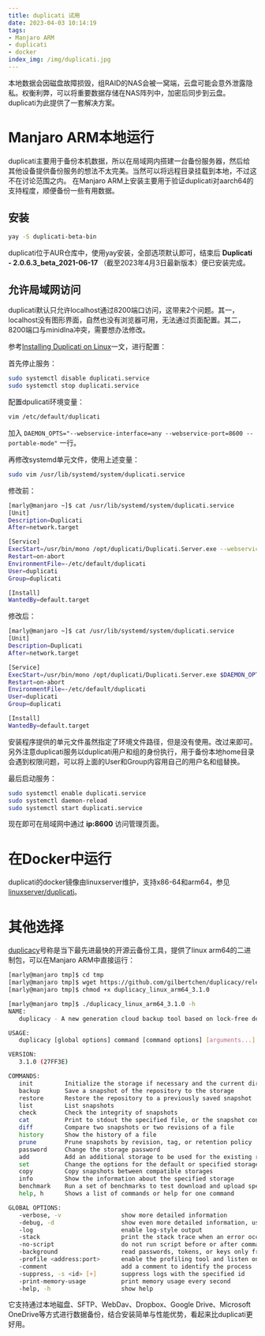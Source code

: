```yaml
---
title: duplicati 试用
date: 2023-04-03 10:14:19
tags:
- Manjaro ARM
- duplicati
- docker
index_img: /img/duplicati.jpg
---
```

本地数据会因磁盘故障损毁，组RAID的NAS会被一窝端，云盘可能会意外泄露隐私。权衡利弊，可以将重要数据存储在NAS阵列中，加密后同步到云盘。duplicati为此提供了一套解决方案。

# Manjaro ARM本地运行
duplicati主要用于备份本机数据，所以在局域网内搭建一台备份服务器，然后给其他设备提供备份服务的想法不太完美。当然可以将远程目录挂载到本地，不过这不在讨论范围之内。
在Manjaro ARM上安装主要用于验证duplicati对aarch64的支持程度，顺便备份一些有用数据。

## 安装
```bash
yay -S duplicati-beta-bin
```
duplicati位于AUR仓库中，使用yay安装，全部选项默认即可，结束后 **Duplicati - 2.0.6.3_beta_2021-06-17** （截至2023年4月3日最新版本）便已安装完成。

## 允许局域网访问
duplicati默认只允许localhost通过8200端口访问，这带来2个问题。其一，localhost没有图形界面，自然也没有浏览器可用，无法通过页面配置。其二，8200端口与minidlna冲突，需要想办法修改。

参考[Installing Duplicati on Linux](https://duplicati.readthedocs.io/en/latest/02-installation/#installing-duplicati-on-linux)一文，进行配置：

首先停止服务：
```bash
sudo systemctl disable duplicati.service
sudo systemctl stop duplicati.service
```

配置dpulicati环境变量：
```bash
vim /etc/default/duplicati
```
加入 `DAEMON_OPTS="--webservice-interface=any --webservice-port=8600 --portable-mode"` 一行。

再修改systemd单元文件，使用上述变量：

```bash
sudo vim /usr/lib/systemd/system/duplicati.service
```

修改前：

```bash
[marly@manjaro ~]$ cat /usr/lib/systemd/system/duplicati.service
[Unit]
Description=Duplicati
After=network.target

[Service]
ExecStart=/usr/bin/mono /opt/duplicati/Duplicati.Server.exe --webservice-port=8200
Restart=on-abort
EnvironmentFile=-/etc/default/duplicati
User=duplicati
Group=duplicati

[Install]
WantedBy=default.target
```

修改后：

```bash
[marly@manjaro ~]$ cat /usr/lib/systemd/system/duplicati.service
[Unit]
Description=Duplicati
After=network.target

[Service]
ExecStart=/usr/bin/mono /opt/duplicati/Duplicati.Server.exe $DAEMON_OPTS
Restart=on-abort
EnvironmentFile=-/etc/default/duplicati
User=duplicati
Group=duplicati

[Install]
WantedBy=default.target
```

安装程序提供的单元文件虽然指定了环境文件路径，但是没有使用。改过来即可。另外注意duplicati服务以duplicati用户和组的身份执行，用于备份本地home目录会遇到权限问题，可以将上面的User和Group内容用自己的用户名和组替换。

最后启动服务：
```bash
sudo systemctl enable duplicati.service
sudo systemctl daemon-reload
sudo systemctl start duplicati.service 
```

现在即可在局域网中通过 **ip:8600** 访问管理页面。

# 在Docker中运行
duplicati的docker镜像由linuxserver维护，支持x86-64和arm64，参见[linuxserver/duplicati](https://hub.docker.com/r/linuxserver/duplicati)。

# 其他选择
[duplicacy](https://github.com/gilbertchen/duplicacy)号称是当下最先进最快的开源云备份工具，提供了linux arm64的二进制包，可以在Manjaro ARM中直接运行：

```bash
[marly@manjaro tmp]$ cd tmp
[marly@manjaro tmp]$ wget https://github.com/gilbertchen/duplicacy/releases/download/v3.1.0/duplicacy_linux_arm64_3.1.0
[marly@manjaro tmp]$ chmod +x duplicacy_linux_arm64_3.1.0

[marly@manjaro tmp]$ ./duplicacy_linux_arm64_3.1.0 -h
NAME:
   duplicacy - A new generation cloud backup tool based on lock-free deduplication

USAGE:
   duplicacy [global options] command [command options] [arguments...]

VERSION:
   3.1.0 (27FF3E)

COMMANDS:
   init         Initialize the storage if necessary and the current directory as the repository
   backup       Save a snapshot of the repository to the storage
   restore      Restore the repository to a previously saved snapshot
   list         List snapshots
   check        Check the integrity of snapshots
   cat          Print to stdout the specified file, or the snapshot content if no file is specified
   diff         Compare two snapshots or two revisions of a file
   history      Show the history of a file
   prune        Prune snapshots by revision, tag, or retention policy
   password     Change the storage password
   add          Add an additional storage to be used for the existing repository
   set          Change the options for the default or specified storage
   copy         Copy snapshots between compatible storages
   info         Show the information about the specified storage
   benchmark    Run a set of benchmarks to test download and upload speeds
   help, h      Shows a list of commands or help for one command

GLOBAL OPTIONS:
   -verbose, -v                 show more detailed information
   -debug, -d                   show even more detailed information, useful for debugging
   -log                         enable log-style output
   -stack                       print the stack trace when an error occurs
   -no-script                   do not run script before or after command execution
   -background                  read passwords, tokens, or keys only from keychain/keyring or env
   -profile <address:port>      enable the profiling tool and listen on the specified address:port
   -comment                     add a comment to identify the process
   -suppress, -s <id> [+]       suppress logs with the specified id
   -print-memory-usage          print memory usage every second
   -help, -h                    show help
```
它支持通过本地磁盘、SFTP、WebDav、Dropbox、Google Drive、Microsoft OneDrive等方式进行数据备份，结合安装简单与性能优势，看起来比duplicati更好用。